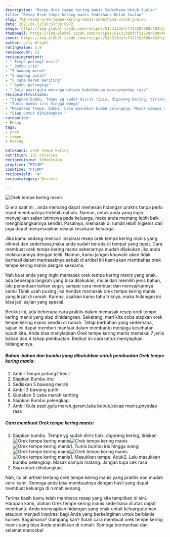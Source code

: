 ```yaml
---
description: "Resep Orek tempe kering manis Sederhana Untuk Jualan"
title: "Resep Orek tempe kering manis Sederhana Untuk Jualan"
slug: 791-resep-orek-tempe-kering-manis-sederhana-untuk-jualan
date: 2021-06-12T20:53:30.087Z
image: https://img-global.cpcdn.com/recipes/51c313dafcf31729/680x482cq70/orek-tempe-kering-manis-foto-resep-utama.jpg
thumbnail: https://img-global.cpcdn.com/recipes/51c313dafcf31729/680x482cq70/orek-tempe-kering-manis-foto-resep-utama.jpg
cover: https://img-global.cpcdn.com/recipes/51c313dafcf31729/680x482cq70/orek-tempe-kering-manis-foto-resep-utama.jpg
author: Lily Wright
ratingvalue: 3.8
reviewcount: 12
recipeingredient:
- " Tempe potong2 kecil"
- " Bumbu iris"
- "5 bawang merah"
- "3 bawang putih"
- "5 cabe merah keriting"
- " Bumbu pelengkap"
- " Gula pasirgula merahgaramlada bubukkecap manispnyedap rasa"
recipeinstructions:
- "Siapkan bumbu. Tempe yg sudah diiris tipis, digoreng kering, tiriskan"
- "Tumis bumbu iris hingga wangi"
- "Masukkan tempe. Aduk2. Lalu masukkan bumbu pelengkap. Masak sampai matang. Jangan lupa cek rasa"
- "Siap untuk dihidangkan."
categories:
- Resep
tags:
- orek
- tempe
- kering

katakunci: orek tempe kering 
nutrition: 231 calories
recipecuisine: Indonesian
preptime: "PT14M"
cooktime: "PT50M"
recipeyield: "4"
recipecategory: Dessert

---
```



![Orek tempe kering manis](https://img-global.cpcdn.com/recipes/51c313dafcf31729/680x482cq70/orek-tempe-kering-manis-foto-resep-utama.jpg)

Di era  saat ini , anda memang dapat memesan hidangan praktis tanpa perlu repot membuatnya terlebih dahulu. Namun, untuk anda yang ingin menyajikan sajian istimewa pada keluarga, maka anda memang lebih baik menghidangkannya sendiri. Pasalnya, memasak di rumah lebih higienis dan juga dapat menyesuaikan sesuai kesukaan keluarga.

Jika kamu sedang mencari inspirasi resep orek tempe kering manis yang nikmat dan sederhana,maka anda sudah berada di tempat yang tepat. Cara membuat orek tempe kering manis  sebenarnya mudah dilakukan jika anda melakukannya dengan teliti. Namun, kamu jangan khawatir akan tidak berhasil dalam memasaknya 
sebab di artikel ini kami akan membahas orek tempe kering manis dengan seksama.  



Nah buat anda yang ingin memasak orek tempe kering manis yang enak, ada beberapa langkah yang bisa dilakukan, mulai dari memilih jenis bahan, lalu penentuan bahan segar, sampai cara membuat dan menyajikannya. kamu Tidak usah pusing jika hendak memasak orek tempe kering manis yang lezat di rumah. Karena, asalkan kamu  tahu triknya, maka hidangan ini bisa jadi sajian yang spesial.

Berikut ini, ada beberapa cara praktis  dalam memasak resep orek tempe kering manis yang siap dihidangkan. Sekarang, mari kita coba siapkan orek tempe kering manis sendiri di rumah. Tetap berbahan yang sederhana, sajian ini dapat memberi manfaat dalam membantu menjaga kesehatan tubuh kita. Anda bisa menyiapkan Orek tempe kering manis memakai 7 jenis bahan dan 4 tahap pembuatan. Berikut ini cara untuk menyiapkan hidangannya.

<!--inarticleads1-->

##### Bahan-bahan dan bumbu yang dibutuhkan untuk pembuatan Orek tempe kering manis:

1. Ambil  Tempe potong2 kecil
1. Siapkan  Bumbu iris:
1. Sediakan 5 bawang merah
1. Ambil 3 bawang putih
1. Gunakan 5 cabe merah keriting
1. Siapkan  Bumbu pelengkap:
1. Ambil  Gula pasir,gula merah,garam,lada bubuk,kecap manis,pnyedap rasa




<!--inarticleads2-->

##### Cara membuat Orek tempe kering manis:

1. Siapkan bumbu. Tempe yg sudah diiris tipis, digoreng kering, tiriskan
<img src="https://img-global.cpcdn.com/steps/cbeab3be24d75f9e/160x128cq70/orek-tempe-kering-manis-langkah-memasak-1-foto.jpg" alt="Orek tempe kering manis"><img src="https://img-global.cpcdn.com/steps/86e1ae7828243dc4/160x128cq70/orek-tempe-kering-manis-langkah-memasak-1-foto.jpg" alt="Orek tempe kering manis"><img src="https://img-global.cpcdn.com/steps/855eeddb878b0996/160x128cq70/orek-tempe-kering-manis-langkah-memasak-1-foto.jpg" alt="Orek tempe kering manis">1. Tumis bumbu iris hingga wangi
<img src="https://img-global.cpcdn.com/steps/24bfe84a29a2c24e/160x128cq70/orek-tempe-kering-manis-langkah-memasak-2-foto.jpg" alt="Orek tempe kering manis"><img src="https://img-global.cpcdn.com/steps/0450d2ae79ec2b01/160x128cq70/orek-tempe-kering-manis-langkah-memasak-2-foto.jpg" alt="Orek tempe kering manis"><img src="https://img-global.cpcdn.com/steps/9d35269ddaef72c1/160x128cq70/orek-tempe-kering-manis-langkah-memasak-2-foto.jpg" alt="Orek tempe kering manis">1. Masukkan tempe. Aduk2. Lalu masukkan bumbu pelengkap. Masak sampai matang. Jangan lupa cek rasa
1. Siap untuk dihidangkan.




Nah, itulah artikel tentang  orek tempe kering manis  yang praktis dan mudah versi kami. Semoga anda bisa membuatnya dengan hasil yang dapat membuat keluarga di rumah senang. 

Terima kasih kamu telah membaca resep yang kita tampilkan di sini. Harapan kami, olahan  Orek tempe kering manis sederhana di atas dapat membantu Anda menyiapkan hidangan yang enak untuk keluarga/teman ataupun menjadi inspirasi bagi Anda yang berkeinginan untuk berbisnis kuliner. Bagaimana? Gampang kan? Itulah cara membuat orek tempe kering manis yang bisa Anda praktikkan di rumah. Semoga bermanfaat dan selamat mencoba!

